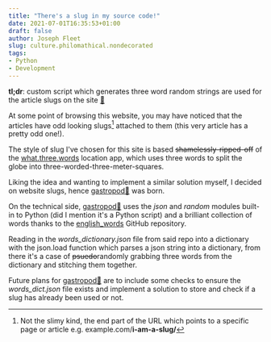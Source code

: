 ```yaml
---
title: "There's a slug in my source code!"
date: 2021-07-01T16:35:53+01:00
draft: false
author: Joseph Fleet
slug: culture.philomathical.nondecorated
tags:
- Python
- Development
---
```


**tl;dr**: custom script which generates three word random strings are used for the article slugs on the site [🐌](https://github.com/wizardfree/gastropod)

At some point of browsing this website, you may have noticed that the articles have odd looking slugs[^1] attached to them (this very article has a pretty odd one!). 

The style of slug I've chosen for this site is based ~~shamelessly-ripped-off~~ of the [what.three.words](https://what3words.com/) location app, which uses three words to split the globe into three-worded-three-meter-squares. 

Liking the idea and wanting to implement a similar solution myself, I decided on website slugs, hence [gastropod🐌](https://github.com/wizardfree/gastropod) was born.

On the technical side, [gastropod🐌](https://github.com/wizardfree/gastropod) uses the _json_ and _random_ modules built-in to Python (did I mention it's a Python script) and a brilliant collection of words thanks to the [english_words](https://github.com/dwyl/english-words) GitHub repository.

Reading in the _words_dictionary.json_ file from said repo into a dictionary with the json.load function which parses a json string into a dictionary, from there it's a case of ~~psuedo~~randomly grabbing three words from the dictionary and stitching them together.

Future plans for [gastropod🐌](https://github.com/wizardfree/gastropod) are to include some checks to ensure the _words_dict.json_ file exists and implement a solution to store and check if a slug has already been used or not.

[^1]: Not the slimy kind, the end part of the URL which points to a specific page or article e.g. example.com/**i-am-a-slug/** 

